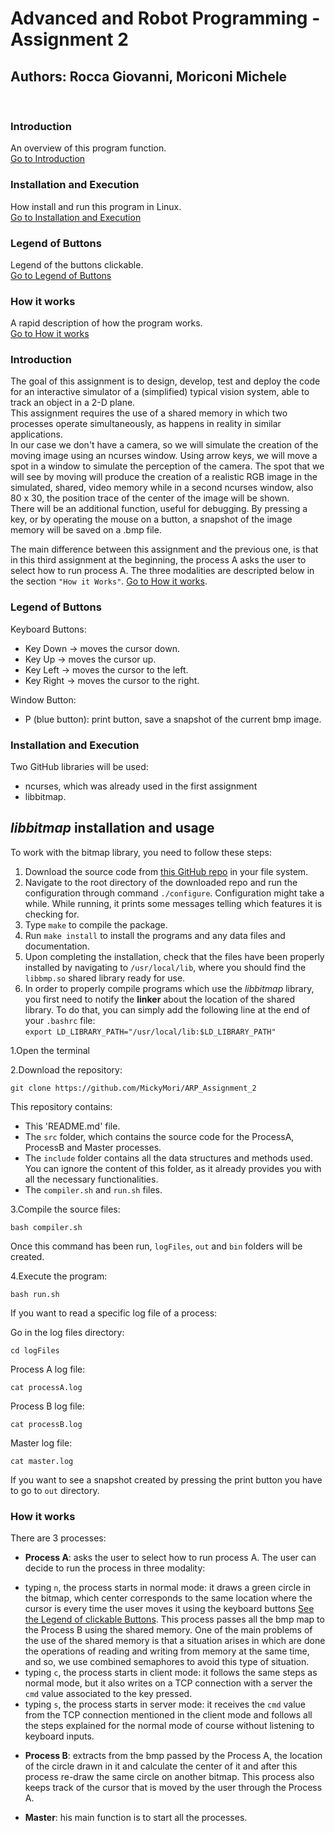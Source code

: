 # Advanced and Robot Programming - Assignment 2
## Authors: Rocca Giovanni, Moriconi Michele

<br>

### Introduction
An overview of this program function.<br>
[Go to Introduction](#introduction)

### Installation and Execution
How install and run this program in Linux.<br>
[Go to Installation and Execution](#installation_and_execution)

### Legend of Buttons
Legend of the buttons clickable.<br>
[Go to Legend of Buttons](#legend_of_buttons)

### How it works
A rapid description of how the program works.<br>
[Go to How it works](#how_it_works)


<a name="introduction"></a>
### Introduction

The goal of this assignment is to design, develop, test and deploy the code for an interactive simulator of a (simplified) typical
vision system, able to track an object in a 2-D plane.<br>
This assignment requires the use of a shared memory in which two processes operate
simultaneously, as happens in reality in similar applications.<br>
In our case we don't have a camera, so we will simulate the creation of the moving image using an
ncurses window. Using arrow keys, we will move a spot in a window to simulate the perception of
the camera. The spot that we will see by moving will produce the creation of a realistic RGB image in the simulated, shared, video memory while in a second ncurses window, also 80 x 30, the position trace of the center of the
image will be shown.<br>
There will be an additional function, useful for debugging. By pressing a
key, or by operating the mouse on a button, a snapshot of the image memory will be saved on a
.bmp file.<br>

The main difference between this assignment and the previous one, is that in this third assignment at the beginning, the process A asks the user to select how to run process A. The three modalities are descripted below in the section ```"How it Works"```. [Go to How it works](#how_it_works).

<a name="legend_of_buttons"></a>
### Legend of Buttons

Keyboard Buttons:

* Key Down -> moves the cursor down.
* Key Up -> moves the cursor up.
* Key Left -> moves the cursor to the left.
* Key Right -> moves the cursor to the right.

Window Button:

* P (blue button): print button, save a snapshot of the current bmp image.

<a name="installation_and_execution"></a>
### Installation and Execution

Two GitHub libraries will be used:
* ncurses, which was already used in the first assignment
* libbitmap.

## *libbitmap* installation and usage
To work with the bitmap library, you need to follow these steps:
1. Download the source code from [this GitHub repo](https://github.com/draekko/libbitmap.git) in your file system.
2. Navigate to the root directory of the downloaded repo and run the configuration through command ```./configure```. Configuration might take a while.  While running, it prints some messages telling which features it is checking for.
3. Type ```make``` to compile the package.
4. Run ```make install``` to install the programs and any data files and documentation.
5. Upon completing the installation, check that the files have been properly installed by navigating to ```/usr/local/lib```, where you should find the ```libbmp.so``` shared library ready for use.
6. In order to properly compile programs which use the *libbitmap* library, you first need to notify the **linker** about the location of the shared library. To do that, you can simply add the following line at the end of your ```.bashrc``` file:      
```export LD_LIBRARY_PATH="/usr/local/lib:$LD_LIBRARY_PATH"```

1.Open the terminal

2.Download the repository:

<pre><code>git clone https://github.com/MickyMori/ARP_Assignment_2</code></pre>

This repository contains:
- This 'README.md' file.
- The `src` folder, which contains the source code for the ProcessA, ProcessB and Master processes.
- The `include` folder contains all the data structures and methods used. You can ignore the content of this folder, as it already provides you with all the necessary functionalities.
- The `compiler.sh` and `run.sh` files.

3.Compile the source files:

<pre><code>bash compiler.sh</code></pre>

Once this command has been run, `logFiles`, `out` and `bin` folders will be created.

4.Execute the program:

<pre><code>bash run.sh</code></pre>

If you want to read a specific log file of a process:

Go in the log files directory:
<pre><code>cd logFiles</code></pre>

Process A log file:
<pre><code>cat processA.log</code></pre>

Process B log file:
<pre><code>cat processB.log</code></pre>

Master log file:
<pre><code>cat master.log</code></pre>

If you want to see a snapshot created by pressing the print button you have to go to `out` directory.


<a name="how_it_works"></a>
### How it works

There are 3 processes:

* <b>Process A</b>: asks the user to select how to run process A. The user can decide to run the process in three modality: 
- typing `n`, the process starts in normal mode: it draws a green circle in the bitmap, which center corresponds to the same location where the cursor is every time the user moves it using the keyboard buttons [See the Legend of clickable Buttons](#legend_of_buttons).
This process passes all the bmp map to the Process B using the shared memory.
One of the main problems of the use of the shared memory is that a situation arises in which are done the operations of reading and writing from memory at the same time, and so, we use combined semaphores to avoid this type of situation.
- typing `c`, the process starts in client mode: it follows the same steps as normal mode, but it also writes on a TCP connection with a server the `cmd` value associated to the key pressed. 
- typing `s`, the process starts in server mode: it receives the `cmd` value from the TCP connection mentioned in the client mode and follows all the steps explained for the normal mode of course without listening to keyboard inputs.

* <b>Process B</b>: extracts from the bmp passed by the Process A, the location of the circle drawn in it and calculate the center of it and after this process re-draw the same circle on another bitmap. This process also keeps track of the cursor that is moved by the user through the Process A.

* <b>Master</b>: his main function is to start all the processes.

